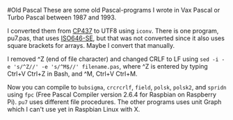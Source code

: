 #Old Pascal
These are some old Pascal-programs I wrote in Vax Pascal or Turbo Pascal between 1987 and 1993.

I converted them from [CP437](https://en.wikipedia.org/wiki/Code_page_437) to UTF8 using `iconv`. There is one
program, pu7.pas, that uses [ISO646-SE](https://en.wikipedia.org/wiki/ISO/IEC_646), but that was not converted
since it also uses square brackets for arrays.
Maybe I convert that manually. 

I removed ^Z (end of file character) and changed CRLF to LF using
`sed -i -e 's/^Z//' -e 's/^M$//' filename.pas`, where ^Z is entered by typing Ctrl+V Ctrl+Z in Bash, and ^M, Ctrl+V Ctrl+M.

Now you can compile to `bubsigma`, `crcrcrlf`, `field`, `polsk`, `polsk2`, and `spridn` using `fpc`
(Free Pascal Compiler version 2.6.4 for Raspbian on Raspberry Pi). `pu7` uses different file procedures. 
The other programs uses unit Graph which I can't use yet in Raspbian Linux with X.
